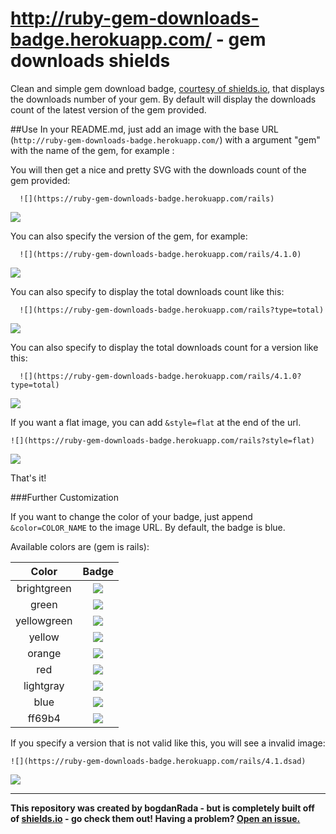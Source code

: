 http://ruby-gem-downloads-badge.herokuapp.com/ - gem downloads shields
=============
Clean and simple gem download badge, [courtesy of shields.io](https://github.com/badges/shields), that displays the downloads number of your gem.
By default will display the downloads count of the latest version of the gem provided. 

##Use
In your README.md, just add an image with the base URL (`http://ruby-gem-downloads-badge.herokuapp.com/`) with a argument "gem" with the name of the gem, for example :
 
You will then get a nice and pretty SVG with the downloads count of the gem  provided:

```
  ![](https://ruby-gem-downloads-badge.herokuapp.com/rails)
```
 ![](https://ruby-gem-downloads-badge.herokuapp.com/rails)

You can also specify  the version of the gem, for example: 
```
  ![](https://ruby-gem-downloads-badge.herokuapp.com/rails/4.1.0)
```
![](https://ruby-gem-downloads-badge.herokuapp.com/rails/4.1.0)

You can also specify to display the total downloads count like this:

```
  ![](https://ruby-gem-downloads-badge.herokuapp.com/rails?type=total)
```

 ![](https://ruby-gem-downloads-badge.herokuapp.com/rails?type=total)

You can also specify to display the total downloads count for a version like this:
```
  ![](https://ruby-gem-downloads-badge.herokuapp.com/rails/4.1.0?type=total)
```

 ![](https://ruby-gem-downloads-badge.herokuapp.com/rails/4.1.0?type=total)



If you want a flat image, you can add `&style=flat` at the end of the url.

```
![](https://ruby-gem-downloads-badge.herokuapp.com/rails?style=flat)
```

![](https://ruby-gem-downloads-badge.herokuapp.com/rails?style=flat)

That's it!

###Further Customization

If you want to change the color of your badge, just append `&color=COLOR_NAME` to the image URL.  By default, the badge is blue.

Available colors are (gem is rails):

| Color         | Badge                                                                           |
|:-------------:|:-------------------------------------------------------------------------------:|
| brightgreen   | ![](https://ruby-gem-downloads-badge.herokuapp.com/rails?color=brightgreen&style=flat) |
| green         | ![](https://ruby-gem-downloads-badge.herokuapp.com/rails?color=green&style=flat)       |
| yellowgreen   | ![](https://ruby-gem-downloads-badge.herokuapp.com/rails?color=yellowgreen&style=flat) |
| yellow        | ![](https://ruby-gem-downloads-badge.herokuapp.com/rails?color=yellow&style=flat)      |
| orange        | ![](https://ruby-gem-downloads-badge.herokuapp.com/rails?color=orange&style=flat)      |
| red           | ![](https://ruby-gem-downloads-badge.herokuapp.com/rails?color=red&style=flat)         |
| lightgray     | ![](https://ruby-gem-downloads-badge.herokuapp.com/rails?color=lightgray&style=flat)   |
| blue          | ![](https://ruby-gem-downloads-badge.herokuapp.com/rails?color=blue&style=flat)        |
| ff69b4        | ![](https://ruby-gem-downloads-badge.herokuapp.com/rails?color=ff69b4&style=flat)      |


If you specify a version that is not valid like this, you will see a invalid image: 

```
![](https://ruby-gem-downloads-badge.herokuapp.com/rails/4.1.dsad)
```
 
 ![](https://ruby-gem-downloads-badge.herokuapp.com/rails/4.1.dsad)

------

**This repository was created by bogdanRada - but is completely built off of [shields.io](https://github.com/badges/shields) - go check them out!  Having a problem?  [Open an issue.](https://github.com/bogdanRada/gem-downloads-badge/issues)**
